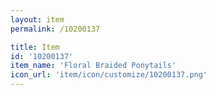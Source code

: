 ```yaml
---
layout: item
permalink: /10200137

title: Item
id: '10200137'
item_name: 'Floral Braided Ponytails'
icon_url: 'item/icon/customize/10200137.png'
---
```

